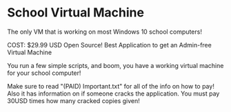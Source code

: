 # School Virtual Machine
The only VM that is working on most Windows 10 school computers!

COST: $29.99 USD
Open Source!
Best Application to get an Admin-free Virtual Machine

You run a few simple scripts, and boom, you have a working 
virtual machine for your school computer!

Make sure to read "(PAID) Important.txt" for all of the info on how to pay!
Also it has information on if someone cracks the application.
You must pay 30USD times how many cracked copies given!
